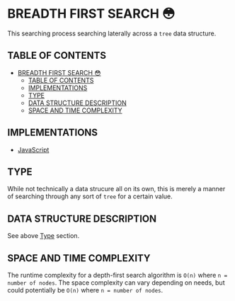 # BREADTH FIRST SEARCH 😳

This searching process searching laterally across a `tree` data structure. 

## TABLE OF CONTENTS

- [BREADTH FIRST SEARCH 😳](#breadth-first-search-)
  - [TABLE OF CONTENTS](#table-of-contents)
  - [IMPLEMENTATIONS](#implementations)
  - [TYPE](#type)
  - [DATA STRUCTURE DESCRIPTION](#data-structure-description)
  - [SPACE AND TIME COMPLEXITY](#space-and-time-complexity)

## IMPLEMENTATIONS

- [JavaScript](breadthFirstSearch.js)

## TYPE

While not technically a data strucure all on its own, this is merely a manner of searching through any sort of `tree` for a certain value.

## DATA STRUCTURE DESCRIPTION

See above [Type](#type) section.

## SPACE AND TIME COMPLEXITY

The runtime complexity for a depth-first search algorithm is `O(n)` where `n = number of nodes`. The space complexity can vary depending on needs, but could potentially be `O(n)` where `n = number of nodes`.